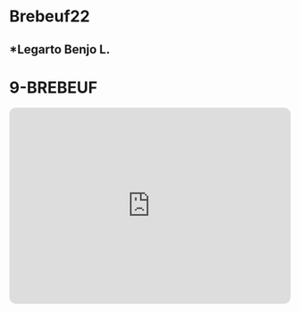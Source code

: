 # Brebeuf22
## *Legarto Benjo L.
# 9-BREBEUF
<iframe style="border-radius:12px" src="https://open.spotify.com/embed/track/7cIn67LEvk16v6komC8znS?utm_source=generator" width="100%" height="352" frameBorder="0" allowfullscreen="" allow="autoplay; clipboard-write; encrypted-media; fullscreen; picture-in-picture" loading="lazy"></iframe>
